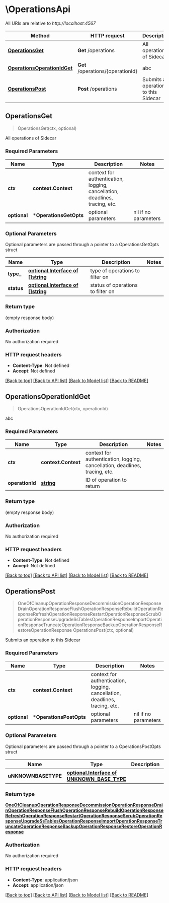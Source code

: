 # \OperationsApi

All URIs are relative to *http://localhost:4567*

Method | HTTP request | Description
------------- | ------------- | -------------
[**OperationsGet**](OperationsApi.md#OperationsGet) | **Get** /operations | All operations of Sidecar
[**OperationsOperationIdGet**](OperationsApi.md#OperationsOperationIdGet) | **Get** /operations/{operationId} | abc
[**OperationsPost**](OperationsApi.md#OperationsPost) | **Post** /operations | Submits an operation to this Sidecar



## OperationsGet

> OperationsGet(ctx, optional)

All operations of Sidecar

### Required Parameters


Name | Type | Description  | Notes
------------- | ------------- | ------------- | -------------
**ctx** | **context.Context** | context for authentication, logging, cancellation, deadlines, tracing, etc.
 **optional** | ***OperationsGetOpts** | optional parameters | nil if no parameters

### Optional Parameters

Optional parameters are passed through a pointer to a OperationsGetOpts struct


Name | Type | Description  | Notes
------------- | ------------- | ------------- | -------------
 **type_** | [**optional.Interface of []string**](string.md)| type of operations to filter on | 
 **status** | [**optional.Interface of []string**](string.md)| status of operations to filter on | 

### Return type

 (empty response body)

### Authorization

No authorization required

### HTTP request headers

- **Content-Type**: Not defined
- **Accept**: Not defined

[[Back to top]](#) [[Back to API list]](../README.md#documentation-for-api-endpoints)
[[Back to Model list]](../README.md#documentation-for-models)
[[Back to README]](../README.md)


## OperationsOperationIdGet

> OperationsOperationIdGet(ctx, operationId)

abc

### Required Parameters


Name | Type | Description  | Notes
------------- | ------------- | ------------- | -------------
**ctx** | **context.Context** | context for authentication, logging, cancellation, deadlines, tracing, etc.
**operationId** | [**string**](.md)| ID of operation to return | 

### Return type

 (empty response body)

### Authorization

No authorization required

### HTTP request headers

- **Content-Type**: Not defined
- **Accept**: Not defined

[[Back to top]](#) [[Back to API list]](../README.md#documentation-for-api-endpoints)
[[Back to Model list]](../README.md#documentation-for-models)
[[Back to README]](../README.md)


## OperationsPost

> OneOfCleanupOperationResponseDecommissionOperationResponseDrainOperationResponseFlushOperationResponseRebuildOperationResponseRefreshOperationResponseRestartOperationResponseScrubOperationResponseUpgradeSsTablesOperationResponseImportOperationResponseTruncateOperationResponseBackupOperationResponseRestoreOperationResponse OperationsPost(ctx, optional)

Submits an operation to this Sidecar

### Required Parameters


Name | Type | Description  | Notes
------------- | ------------- | ------------- | -------------
**ctx** | **context.Context** | context for authentication, logging, cancellation, deadlines, tracing, etc.
 **optional** | ***OperationsPostOpts** | optional parameters | nil if no parameters

### Optional Parameters

Optional parameters are passed through a pointer to a OperationsPostOpts struct


Name | Type | Description  | Notes
------------- | ------------- | ------------- | -------------
 **uNKNOWNBASETYPE** | [**optional.Interface of UNKNOWN_BASE_TYPE**](UNKNOWN_BASE_TYPE.md)|  | 

### Return type

[**OneOfCleanupOperationResponseDecommissionOperationResponseDrainOperationResponseFlushOperationResponseRebuildOperationResponseRefreshOperationResponseRestartOperationResponseScrubOperationResponseUpgradeSsTablesOperationResponseImportOperationResponseTruncateOperationResponseBackupOperationResponseRestoreOperationResponse**](oneOf&lt;CleanupOperationResponse,DecommissionOperationResponse,DrainOperationResponse,FlushOperationResponse,RebuildOperationResponse,RefreshOperationResponse,RestartOperationResponse,ScrubOperationResponse,UpgradeSSTablesOperationResponse,ImportOperationResponse,TruncateOperationResponse,BackupOperationResponse,RestoreOperationResponse&gt;.md)

### Authorization

No authorization required

### HTTP request headers

- **Content-Type**: application/json
- **Accept**: application/json

[[Back to top]](#) [[Back to API list]](../README.md#documentation-for-api-endpoints)
[[Back to Model list]](../README.md#documentation-for-models)
[[Back to README]](../README.md)

